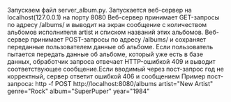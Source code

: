 Запускаем файл server_album.py. Запускается веб-сервер на localhost(127.0.0.1) на порту 8080
Веб-сервер принимает GET-запросы по адресу /albums/<artist> и выводит на экран сообщение с количеством альбомов исполнителя artist и списком названий этих альбомов.
Веб-сервер принимает POST-запросы по адресу /albums/ и сохраняет переданные пользователем данные об альбоме.  Если пользователь пытается передать данные об альбоме, который уже есть в базе данных, обработчик запроса отвечает HTTP-ошибкой 409 и выводит соответствующее сообщение.Если вводимый через пост-запрос год не корректный, сервер ответит ошибкой 406 и сообщением
  Пример пост-запроса:
  http -f POST http://localhost:8080/albums artist="New Artist" genre="Rock" album="SuperPuper" year="1984"
